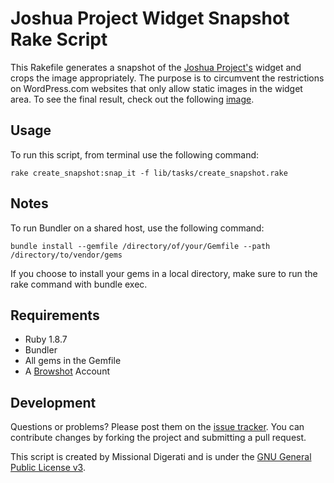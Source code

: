Joshua Project Widget Snapshot Rake Script
==========================================

This Rakefile generates a snapshot of the [Joshua Project's](http://www.joshuaproject.net/) widget and crops the image appropriately.  The purpose is to circumvent the restrictions on WordPress.com websites that only allow static images in the widget area.  To see the final result,  check out the following [image](http://widget.missionaldigerati.org/widget.png).

Usage
-----

To run this script,  from terminal use the following command:

`rake create_snapshot:snap_it -f lib/tasks/create_snapshot.rake`

Notes
-----

To run Bundler on a shared host, use the following command:

`bundle install --gemfile /directory/of/your/Gemfile --path /directory/to/vendor/gems`

If you choose to install your gems in a local directory,  make sure to run the rake command with bundle exec.

Requirements
------------

* Ruby 1.8.7
* Bundler
* All gems in the Gemfile
* A [Browshot](http://browshot.com) Account

Development
-----------

Questions or problems? Please post them on the [issue tracker](https://github.com/MissionalDigerati/jp_widget_snapshot/issues). You can contribute changes by forking the project and submitting a pull request.

This script is created by Missional Digerati and is under the [GNU General Public License v3](http://www.gnu.org/licenses/gpl-3.0-standalone.html).